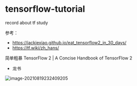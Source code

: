 # tensorflow-tutorial
record about tf study





参考：

- https://jackiexiao.github.io/eat_tensorflow2_in_30_days/
- https://tf.wiki/zh_hans/

简单粗暴 TensorFlow 2 | A Concise Handbook of TensorFlow 2

- 龙书

![image-20210819232409205](https://tva1.sinaimg.cn/large/008i3skNgy1gtmihugyplj619o0iwq4k02.jpg)




